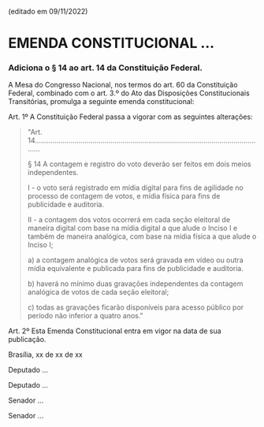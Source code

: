 (editado em 09/11/2022)

# EMENDA CONSTITUCIONAL ...

### Adiciona o § 14 ao art. 14 da Constituição Federal.


A Mesa do Congresso Nacional, nos termos do art. 60 da Constituição Federal, combinado com o art. 3.º do Ato das Disposições Constitucionais Transitórias, promulga a seguinte emenda constitucional:

Art. 1º A Constituição Federal passa a vigorar com as seguintes alterações:

> "Art. 14.....................................................................................................................
>
> § 14 A contagem e registro do voto deverão ser feitos em dois meios independentes.
>
> I - o voto será registrado em mídia digital para fins de agilidade no processo de contagem de votos, e mídia física para fins de publicidade e auditoria.
>
> II - a contagem dos votos ocorrerá em cada seção eleitoral de maneira digital com base na mídia digital a que alude o Inciso I e também de maneira analógica, com base na mídia física a que alude o Inciso I;
>
> a) a contagem analógica de votos será gravada em vídeo ou outra mídia equivalente e publicada para fins de publicidade e auditoria.
>
> b) haverá no mínimo duas gravações independentes da contagem analógica de votos de cada seção eleitoral;
>
> c) todas as gravações ficarão disponíveis para acesso público por período não inferior a quatro anos."

Art. 2º Esta Emenda Constitucional entra em vigor na data de sua publicação.

Brasília, xx de xx de xx

Deputado ...

Deputado ...

Senador ...

Senador ...











